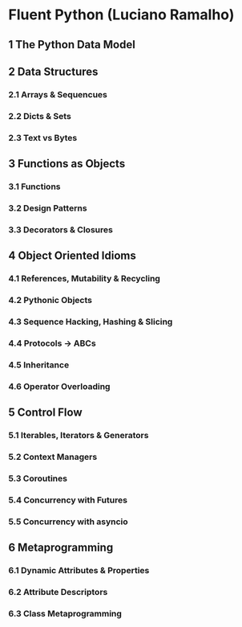 # Fluent Python (Luciano Ramalho)


## 1 The Python Data Model


## 2 Data Structures

### 2.1 Arrays & Sequencues


### 2.2 Dicts & Sets


### 2.3 Text vs Bytes



## 3 Functions as Objects


### 3.1 Functions


### 3.2 Design Patterns


### 3.3 Decorators & Closures



## 4 Object Oriented Idioms


### 4.1 References, Mutability & Recycling


### 4.2 Pythonic Objects


### 4.3 Sequence Hacking, Hashing & Slicing



### 4.4 Protocols -> ABCs


### 4.5 Inheritance


### 4.6 Operator Overloading


## 5 Control Flow

### 5.1 Iterables, Iterators & Generators


### 5.2 Context Managers


### 5.3 Coroutines


### 5.4 Concurrency with Futures


### 5.5 Concurrency with asyncio


## 6 Metaprogramming


### 6.1 Dynamic Attributes & Properties


### 6.2 Attribute Descriptors


### 6.3 Class Metaprogramming
